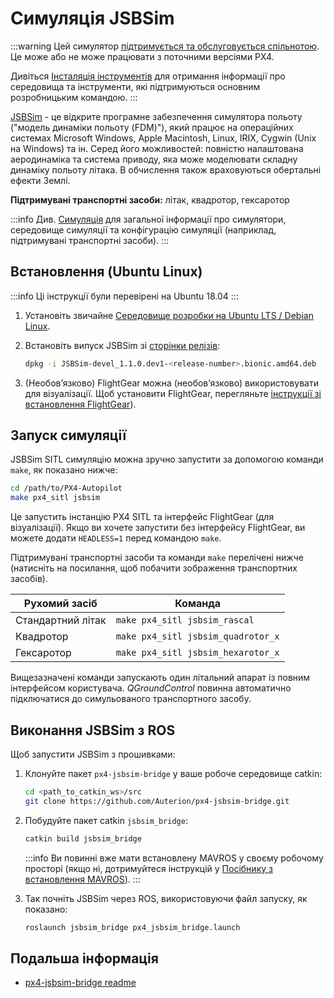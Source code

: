 # Симуляція JSBSim

:::warning
Цей симулятор [підтримується та обслуговується спільнотою](../simulation/community_supported_simulators.md). Це може або не може працювати з поточними версіями PX4.

Дивіться [Інсталяція інструментів](../dev_setup/dev_env.md) для отримання інформації про середовища та інструменти, які підтримуються основним розробницьким командою.
:::

[JSBSim](http://jsbsim.sourceforge.net/index.html) - це відкрите програмне забезпечення симулятора польоту ("модель динаміки польоту (FDM)"), який працює на операційних системах Microsoft Windows, Apple Macintosh, Linux, IRIX, Cygwin (Unix на Windows) та ін. Серед його можливостей: повністю налаштована аеродинаміка та система приводу, яка може моделювати складну динаміку польоту літака. В обчислення також враховуються обертальні ефекти Землі.

**Підтримувані транспортні засоби:** літак, квадротор, гексаротор

<lite-youtube videoid="y5azVNmIVyw" title="JSBSim with APX4 Software-In-The-Loop Simulation"/>

:::info Див. [Симуляція](../simulation/index.md) для загальної інформації про симулятори, середовище симуляції та конфігурацію симуляції (наприклад, підтримувані транспортні засоби).
:::

## Встановлення (Ubuntu Linux)

:::info
Ці інструкції були перевірені на Ubuntu 18.04
:::

1. Установіть звичайне [Середовище розробки на Ubuntu LTS / Debian Linux](../dev_setup/dev_env_linux_ubuntu.md).
1. Встановіть випуск JSBSim зі [сторінки релізів](https://github.com/JSBSim-Team/jsbsim/releases/tag/Linux):

   ```sh
   dpkg -i JSBSim-devel_1.1.0.dev1-<release-number>.bionic.amd64.deb
   ```

1. (Необов’язково) FlightGear можна (необов’язково) використовувати для візуалізації. Щоб установити FlightGear, перегляньте [інструкції зі встановлення FlightGear](../sim_flightgear/README.md)).

## Запуск симуляції

JSBSim SITL симуляцію можна зручно запустити за допомогою команди `make`, як показано нижче:

```sh
cd /path/to/PX4-Autopilot
make px4_sitl jsbsim
```

Це запустить інстанцію PX4 SITL та інтерфейс FlightGear (для візуалізації). Якщо ви хочете запустити без інтерфейсу FlightGear, ви можете додати `HEADLESS=1` перед командою `make`.

Підтримувані транспортні засоби та команди `make` перелічені нижче (натисніть на посилання, щоб побачити зображення транспортних засобів).

| Рухомий засіб     | Команда                            |
| ----------------- | ---------------------------------- |
| Стандартний літак | `make px4_sitl jsbsim_rascal`      |
| Квадротор         | `make px4_sitl jsbsim_quadrotor_x` |
| Гексаротор        | `make px4_sitl jsbsim_hexarotor_x` |

Вищезазначені команди запускають один літальний апарат із повним інтерфейсом користувача. _QGroundControl_ повинна автоматично підключатися до симульованого транспортного засобу.

## Виконання JSBSim з ROS

Щоб запустити JSBSim з прошивками:

1. Клонуйте пакет `px4-jsbsim-bridge` у ваше робоче середовище catkin:

   ```sh
   cd <path_to_catkin_ws>/src
   git clone https://github.com/Auterion/px4-jsbsim-bridge.git
   ```

1. Побудуйте пакет catkin `jsbsim_bridge`:

   ```sh
   catkin build jsbsim_bridge
   ```

   :::info Ви повинні вже мати встановлену MAVROS у своєму робочому просторі (якщо ні, дотримуйтеся інструкцій у [Посібнику з встановлення MAVROS](../ros/mavros_installation.md)).
:::

1. Так почніть JSBSim через ROS, використовуючи файл запуску, як показано:

   ```sh
   roslaunch jsbsim_bridge px4_jsbsim_bridge.launch
   ```

## Подальша інформація

- [px4-jsbsim-bridge readme](https://github.com/Auterion/px4-jsbsim-bridge)
